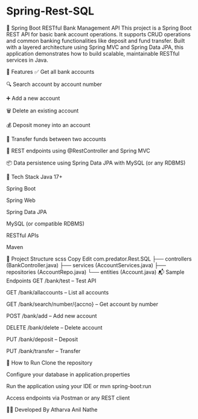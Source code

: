 # Spring-Rest-SQL
🏦 Spring Boot RESTful Bank Management API
This project is a Spring Boot REST API for basic bank account operations. It supports CRUD operations and common banking functionalities like deposit and fund transfer. Built with a layered architecture using Spring MVC and Spring Data JPA, this application demonstrates how to build scalable, maintainable RESTful services in Java.

🔧 Features
✅ Get all bank accounts

🔍 Search account by account number

➕ Add a new account

🗑️ Delete an existing account

💰 Deposit money into an account

🔄 Transfer funds between two accounts

🔗 REST endpoints using @RestController and Spring MVC

📦 Data persistence using Spring Data JPA with MySQL (or any RDBMS)

📂 Tech Stack
Java 17+

Spring Boot

Spring Web

Spring Data JPA

MySQL (or compatible RDBMS)

RESTful APIs

Maven

📁 Project Structure
scss
Copy
Edit
com.predator.Rest.SQL
├── controllers (BankController.java)
├── services (AccountServices.java)
├── repositories (AccountRepo.java)
└── entities (Account.java)
📬 Sample Endpoints
GET /bank/test – Test API

GET /bank/allaccounts – List all accounts

GET /bank/search/number/{accno} – Get account by number

POST /bank/add – Add new account

DELETE /bank/delete – Delete account

PUT /bank/deposit – Deposit

PUT /bank/transfer – Transfer

🚀 How to Run
Clone the repository

Configure your database in application.properties

Run the application using your IDE or mvn spring-boot:run

Access endpoints via Postman or any REST client

👨‍💻 Developed By
Atharva Anil Nathe
